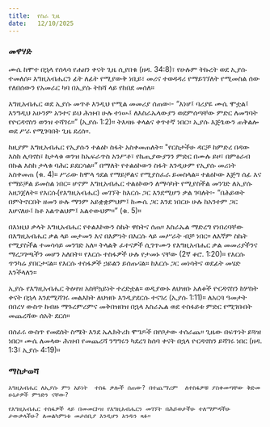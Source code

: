 ```yaml
---
title:  የስራ ጊዜ
date:   12/10/2025
---
```


### መዋሃድ

ሙሴ ከሞተ በኋላ የሰላሳ የሐዘን ቀናት ጊዜ ሲያበቁ (ዘዳ. 34:8)፣ የሁሉም ትኩረት ወደ ኢያሱ ተመለሰ። እግዚአብሔርን ፊት ለፊት የሚያውቅ ነቢይ፣ መሪና ተወዳዳሪ የማይገኘለት የሚመስል ሰው የለበሰውን የአመራር ካባ በኢያሱ ትከሻ ላይ የከበደ መሰለ።

እግዚአብሔር ወደ ኢያሱ መጥቶ እንዲህ የሚል መመሪያ ሰጠው፡- “እነሆ፤ ባሪያዬ ሙሴ ሞቷል፤ እንግዲህ አሁንም አንተና ይህ ሕዝብ ሁሉ ተነሡ፤ ለእስራኤላውያን ወደምሰጣቸው ምድር ለመግባት የዮርዳኖስን ወንዝ ተሻገሩ።” (ኢያሱ 1:2)። ትእዛዙ ቀላልና ቀጥተኛ ነበር። ኢያሱ እጅጌውን ጠቅልሎ ወደ ሥራ የሚገባበት ጊዜ ደረሰ።.

ከዚያም እግዚአብሔር የኢያሱን ተልዕኮ ስፋት አስቀመጠለት። "የርስታችሁ ዳርቻ ከምድረ በዳው እስከ ሊባኖስ፣ ከታላቁ ወንዝ ከኤፍራጥስ አንሥቶ፣ የኬጢያውያንን ምድር በሙሉ ይዞ፣ በምዕራብ በኩል እስከ ታላቁ ባሕር ይደርሳል።” በማለት የተልዕኮውን ስፋት እንዲሁም የኢያሱ መሪነት አስቀመጠ (ቁ. 4)። ሥራው ከሞላ ጎደል የማይቻልና የሚያስፈራ ይመስላል። ተልዕኮው እጅግ ሰፊ እና የማይቻል ይመስል ነበር። ሆኖም እግዚአብሔር ተልዕኮውን ለማሳካት የሚያስችል መንገድ ለኢያሱ አዘጋጀለት። የእርሱ(የእግዚአብሔር) መገኘት ከእርሱ ጋር እንደሚሆን ቃል ገባለት፡- “በሕይወት በምትኖርበት ዘመን ሁሉ ማንም አይቋቋምህም፤ ከሙሴ ጋር እንደ ነበርሁ ሁሉ ከአንተም ጋር እሆናለሁ፤ ከቶ አልጥልህም፤ አልተውህም።” (ቁ. 5)።

በእነዚህ ቃላት እግዚአብሔር የተልእኮውን ስኬት ዋስትና ሰጠ። እስራኤል ማድረግ የነበረባቸው በእግዚአብሔር ቃል ላይ መታመን እና በእምነት በእርሱ ላይ መሥራት ብቻ ነበር። ለእኛም ስኬት የሚያስችል ተመሳሳይ መንገድ አለ። ትላልቅ ፈተናዎች ሲገጥሙን የእግዚአብሔር ቃል መመሪያችንና ማረጋገጫችን መሆን አለበት። የእርሱ ተስፋዎች ሁሉ የታመኑ ናቸው (2ኛ ቆሮ. 1:20)። የእርሱ ጥንካሬ ያበርታናል። የእርሱ ተስፋዎች ኃይልን ይሰጡናል። ከእርሱ ጋር መነሳትና ወደፊት መሄድ እንችላለን።

ኢያሱ የእግዚአብሔር ትዕዛዝ አስቸኳይነት ተረድቷል። ወዲያውኑ ለህዝቡ አለቆች ዮርዳኖስን ከሦስት ቀናት በኋላ እንደሚሻገሩ መልእክት ለህዝቡ እንዲያደርሱ ተናገረ (ኢያሱ 1:11)። ለአርባ ዓመታት በበረሃ ውስጥ ከብዙ ማጉረምረምና መቅበዝበዝ በኋላ እስራኤል ወደ ተስፋይቱ ምድር የሚገቡበት መጨረሻው ሰአት ደርሰ።

በሰፈሩ ውስጥ የመደሰት ስሜት እንደ ኤሌክትሪክ ሞገዶች በየቦታው ተሰራጨ። ጊዜው በፍጥነት ይጓዝ ነበር። ሙሴ ለመላው ሕዝብ የመጨረሻ ንግግሩን ካደረገ ከሰባ ቀናት በኋላ ዮርዳኖስን ይሻገሩ ነበር (ዘዳ. 1:3፤ ኢያሱ 4:19)።

### ማስታወሻ

`እግዚአብሔር ለኢያሱ ምን አይነት  ተስፋ ቃሎች ሰጠው? በተጨማሪም  ለተስፋዎቹ ያስቀመጣቸው ቅድመ ሁኔታዎች ምንድን ናቸው?`

`የእግዚአብሔር ተስፋዎች ላይ በመመርኮዝ የእግዚአብሔርን መገኘት በሕይወታችሁ ተለማምዳችሁ ታውቃላችሁ? ለመልካምነቱ መታሰቢያ እንዲሆን አንዱን ጻፉ።`
